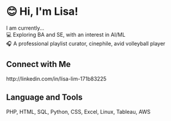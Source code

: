 <h1> 😊 Hi, I'm Lisa! </h1>

I am currently... <br>
💻 Exploring BA and SE, with an interest in AI/ML <br>
🎧 A professional playlist curator, cinephile, avid volleyball player <br>

<h2>Connect with Me</h2>
http://linkedin.com/in/lisa-lim-171b83225
<br>
<h2>Language and Tools</h2>
PHP, HTML, SQL, Python, CSS, Excel, Linux, Tableau, AWS




